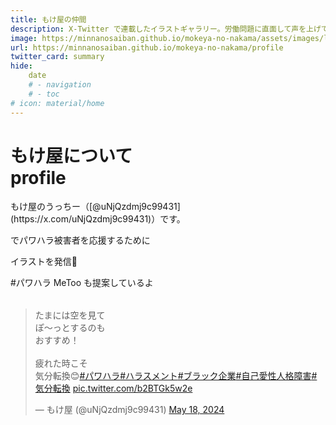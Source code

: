 ```yaml
---
title: もけ屋の仲間
description: X-Twitter で連載したイラストギャラリー。労働問題に直面して声を上げている人を応援しています！
image: https://minnanosaiban.github.io/mokeya-no-nakama/assets/images/logo.png
url: https://minnanosaiban.github.io/mokeya-no-nakama/profile
twitter_card: summary
hide:
    date
    # - navigation
    # - toc
# icon: material/home
---
```


# もけ屋について<br>profile

<p class="center" markdown>
もけ屋のうっちー（[@uNjQzdmj9c99431](https://x.com/uNjQzdmj9c99431)）です。
<p class="center">
<i class="fa-brands fa-x-twitter"></i> でパワハラ被害者を応援するために
</p>
<p class="center">
イラストを発信🚀
</p>
<p class="center" style="margin-bottom: 2rem;">
#パワハラ MeToo も提案しているよ
</p>

<blockquote class="twitter-tweet"><p lang="ja" dir="ltr">たまには空を見て<br>ぽ〜っとするのも<br>おすすめ！<br><br>疲れた時こそ<br>気分転換😊<a href="https://twitter.com/hashtag/%E3%83%91%E3%83%AF%E3%83%8F%E3%83%A9?src=hash&amp;ref_src=twsrc%5Etfw">#パワハラ</a><a href="https://twitter.com/hashtag/%E3%83%8F%E3%83%A9%E3%82%B9%E3%83%A1%E3%83%B3%E3%83%88?src=hash&amp;ref_src=twsrc%5Etfw">#ハラスメント</a><a href="https://twitter.com/hashtag/%E3%83%96%E3%83%A9%E3%83%83%E3%82%AF%E4%BC%81%E6%A5%AD?src=hash&amp;ref_src=twsrc%5Etfw">#ブラック企業</a><a href="https://twitter.com/hashtag/%E8%87%AA%E5%B7%B1%E6%84%9B%E6%80%A7%E4%BA%BA%E6%A0%BC%E9%9A%9C%E5%AE%B3?src=hash&amp;ref_src=twsrc%5Etfw">#自己愛性人格障害</a><a href="https://twitter.com/hashtag/%E6%B0%97%E5%88%86%E8%BB%A2%E6%8F%9B?src=hash&amp;ref_src=twsrc%5Etfw">#気分転換</a> <a href="https://t.co/b2BTGk5w2e">pic.twitter.com/b2BTGk5w2e</a></p>&mdash; もけ屋 (@uNjQzdmj9c99431) <a href="https://twitter.com/uNjQzdmj9c99431/status/1791800921955193328?ref_src=twsrc%5Etfw">May 18, 2024</a></blockquote> <script async src="https://platform.twitter.com/widgets.js" charset="utf-8"></script>